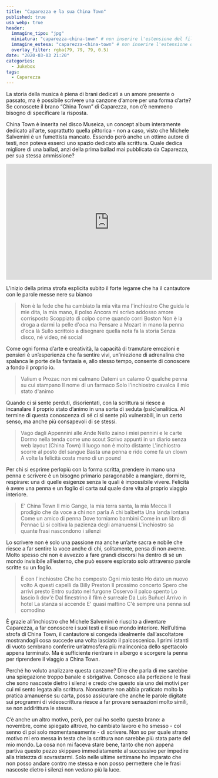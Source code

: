 ```yaml
---
title: "Caparezza e la sua China Town"
published: true
usa_webp: true
header:
  immagine_tipo: "jpg"
  miniatura: "caparezza-china-town" # non inserire l'estensione del file
  immagine_estesa: "caparezza-china-town" # non inserire l'estensione del file
  overlay_filter: rgba(79, 79, 79, 0.5)
date: "2020-03-03 21:20"
categories:
  - Jukebox
tags:
  - Caparezza
---
```


La storia della musica è piena di brani dedicati a un amore presente o passato, ma è possibile scrivere una canzone d’amore per una forma d’arte? Se conoscete il brano “China Town” di Caparezza, non c’è nemmeno bisogno di specificare la risposta.

China Town è inserita nel disco Museica, un concept album interamente dedicato all’arte, soprattutto quella pittorica - non a caso, visto che Michele Salvemini è un fumettista mancato. Essendo però anche un ottimo autore di testi, non poteva esserci uno spazio dedicato alla scrittura. Quale dedica migliore di una ballad, anzi della prima ballad mai pubblicata da Caparezza, per sua stessa ammissione?

<iframe width="560" height="315" src="https://www.youtube.com/embed/zW2_PdTNTNM" frameborder="0" allow="accelerometer; autoplay; encrypted-media; gyroscope; picture-in-picture" allowfullscreen></iframe>

L’inizio della prima strofa esplicita subito il forte legame che ha il cantautore con le parole messe nere su bianco

> Non è la fede che ha cambiato la mia vita ma l'inchiostro
> Che guida le mie dita, la mia mano, il polso
> Ancora mi scrivo addosso amore corrisposto
> Scoppiato di colpo come quando corri Boston
> Non è la droga a darmi la pelle d'oca ma
> Pensare a Mozart in mano la penna d'oca là
> Sullo scrittoio a disegnare quella nota fa la storia
> Senza disco, né video, né social

Come ogni forma d’arte e creatività, la capacità di tramutare emozioni e pensieri è un’esperienza che fa sentire vivi, un’iniezione di adrenalina che spalanca le porte della fantasia e, allo stesso tempo, consente di conoscere a fondo il proprio io.

> Valium e Prozac non mi calmano
> Datemi un calamo
> O qualche penna su cui stampano
> Il nome di un farmaco
> Solo l'inchiostro cavalca il mio stato d'animo

Quando ci si sente perduti, disorientati, con la scrittura si riesce a incanalare il proprio stato d’animo in una sorta di seduta (psic)analitica. Al termine di questa conoscenza di sé ci si sente più vulnerabili, in un certo senso, ma anche più consapevoli di se stessi.

> Vago dagli Appennini alle Ande
> Nello zaino i miei pennini e le carte
> Dormo nella tenda come uno scout
> Scrivo appunti in un diario senza web layout
> (China Town)
> Il luogo non è molto distante
> L'inchiostro scorre al posto del sangue
> Basta una penna e rido come fa un clown
> A volte la felicità costa meno di un pound

Per chi si esprime perlopiù con la forma scritta, prendere in mano una penna e scrivere è un bisogno primario paragonabile a mangiare, dormire, respirare: una di quelle esigenze senza le quali è impossibile vivere. Felicità è avere una penna e un foglio di carta sul quale dare vita al proprio viaggio interiore.

> E' China Town
> Il mio Gange, la mia terra santa, la mia Mecca
> Il prodigio che da voce a chi non parla
> A chi balbetta
> Una landa lontana
> Come un amico di penna
> Dove torniamo bambini
> Come in un libro di Pennac
> Lì si coltiva la pazienza degli amanuensi
> L'inchiostro sa quante frasi nascondono i silenzi

Lo scrivere non è solo una passione ma anche un’arte sacra e nobile che riesce a far sentire la voce anche di chi, solitamente, pensa di non averne. Molto spesso chi non è avvezzo a fare grandi discorsi ha dentro di sé un mondo invisibile all’esterno, che può essere esplorato solo attraverso parole scritte su un foglio.

> È con l'inchiostro
> Che ho composto
> Ogni mio testo
> Ho dato un nuovo volto
> A questi capelli da Billy Preston
> Il prossimo concerto
> Spero che arrivi presto
> Entro sudato nel furgone
> Osservo il palco spento
> Lo lascio lì dov'è
> Dal finestrino il film è surreale
> Da Luis Buñuel
> Arrivo in hotel
> La stanza si accende
> E' quasi mattino
> C'è sempre una penna sul comodino

È grazie all’inchiostro che Michele Salvemini è riuscito a diventare Caparezza, a far conoscere i suoi testi e il suo mondo interiore. Nell’ultima strofa di China Town, il cantautore si congeda idealmente dall’ascoltatore mostrandogli cosa succede una volta lasciato il palcoscenico. I primi istanti di vuoto sembrano conferire un’atmosfera più malinconica dello spettacolo appena terminato. Ma è sufficiente rientrare in albergo e scorgere la penna per riprendere il viaggio a China Town.

Perché ho voluto analizzare questa canzone? Dire che parla di me sarebbe una spiegazione troppo banale e sbrigativa. Conosco alla perfezione le frasi che sono nascoste dietro i silenzi e credo che questo sia uno dei motivi per cui mi sento legata alla scrittura. Nonostante non abbia praticato molto la pratica amanuense su carta, posso assicurare che anche le parole digitate sui programmi di videoscrittura riesce a far provare sensazioni molto simili, se non addirittura le stesse.

C’è anche un altro motivo, però, per cui ho scelto questo brano: a novembre, come spiegato altrove, ho cambiato lavoro e ho smesso - col senno di poi solo momentaneamente - di scrivere. Non so per quale strano motivo mi ero messa in testa che la scrittura non sarebbe più stata parte del mio mondo. La cosa non mi faceva stare bene, tanto che non appena partiva questo pezzo skippavo immediatamente al successivo per impedire alla tristezza di sovrastarmi. Solo nelle ultime settimane ho imparato che non posso andare contro me stessa e non posso permettere che le frasi nascoste dietro i silenzi non vedano più la luce.
